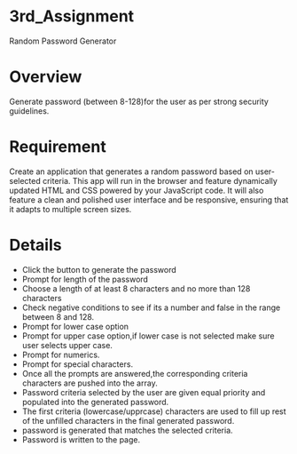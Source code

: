 # 3rd_Assignment
Random Password Generator

# Overview
Generate password (between 8-128)for the user as per strong security guidelines.

# Requirement
Create an application that generates a random password based on user-selected criteria. This app will run in the browser and feature dynamically updated HTML and CSS powered by your JavaScript code. It will also feature a clean and polished user interface and be responsive, ensuring that it adapts to multiple screen sizes.

# Details
- Click the button to generate the password
- Prompt for length of the password 
- Choose a length of at least 8 characters and no more than 128 characters
- Check negative conditions to see if its a number and false in the range between 8 and 128.
- Prompt for lower case option
- Prompt for upper case option,if lower case is not selected make sure user selects upper case.
- Prompt for numerics.
- Prompt for special characters.
- Once all the prompts are answered,the corresponding criteria characters are pushed into the array.
-  Password criteria selected by the user are given equal priority and populated into the generated password.
- The first criteria (lowercase/upprcase) characters are used to fill up rest of the unfilled characters in the final generated password.
- password is generated that matches the selected criteria.
- Password is written to the page.

